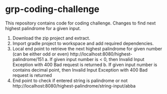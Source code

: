 # grp-coding-challenge
This repository contains code for coding challenge. Changes to find next highest palindrome for a given input.

1. Download the zip project and extract. 
2. Import gradle project to workspace and add required dependencies.
3. Local end point to retrieve the next highest palindrome for given number (can be either odd or even)
   http://localhost:8080/highest-palindrome/151
   a. If given input number is < 0, then Invalid Input Exception with 400 Bad request is returned
   b. If given input number is contains decimal point, then Invalid Input Exception with 400 Bad request is returned
4. End point to check if entered string is palindrome or not
   http://localhost:8080/highest-palindrome/string-input/abba
